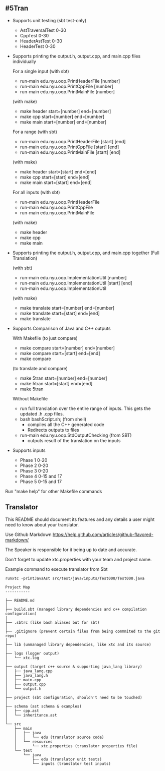 #5Tran
----------

- Supports unit testing (sbt test-only)

    - AstTraversalTest 0-30
    - CppTest 0-30
    - HeaderAstTest 0-30
    - HeaderTest 0-30

- Supports printing the output.h, output.cpp, and main.cpp files individually

    For a single input
    (with sbt)
    - run-main edu.nyu.oop.PrintHeaderFile [number]
    - run-main edu.nyu.oop.PrintCppFile [number]
    - run-main edu.nyu.oop.PrintMainFile [number]

    (with make)
    - make header start=[number] end=[number]
    - make cpp start=[number] end=[number]
    - make main start=[number] end=[number]

    For a range
    (with sbt)
    - run-main edu.nyu.oop.PrintHeaderFile [start] [end]
    - run-main edu.nyu.oop.PrintCppFile [start] [end]
    - run-main edu.nyu.oop.PrintMainFile [start] [end]

    (with make)
    - make header start=[start] end=[end]
    - make cpp start=[start] end=[end]
    - make main start=[start] end=[end]

    For all inputs
    (with sbt)
    - run-main edu.nyu.oop.PrintHeaderFile
    - run-main edu.nyu.oop.PrintCppFile
    - run-main edu.nyu.oop.PrintMainFile

    (with  make)
    - make header
    - make cpp
    - make main

- Supports printing the output.h, output.cpp, and main.cpp together (Full Translation)

    (with sbt)
    - run-main edu.nyu.oop.ImplementationUtil [number]
    - run-main edu.nyu.oop.ImplementationUtil [start] [end]
    - run-main edu.nyu.oop.ImplementationUtil

    (with make)
    - make translate start=[number] end=[number]
    - make translate start=[start] end=[end]
    - make translate

- Supports Comparison of Java and C++ outputs

    With Makefile
    (to just compare)
    - make compare start=[number] end=[number]
    - make compare start=[start] end=[end]
    - make compare

    (to translate and compare)
    - make 5tran start=[number] end=[number]
    - make 5tran start=[start] end=[end]
    - make 5tran

    Without Makefile
    - run full translation over the entire range of inputs. This gets the updated .h .cpp files.
    - bash bashScript.sh; (from shell)
        - compiles all the C++ generated code
        - Redirects outputs to files   
    - run-main edu.nyu.oop.StdOutputChecking (from SBT)
        - outputs result of the translation on the inputs

- Supports inputs

    - Phase 1 0-20
    - Phase 2 0-20
    - Phase 3 0-20
    - Phase 4 0-15 and 17
    - Phase 5 0-15 and 17  

Run "make help" for other Makefile commands
        
Translator
----------

This README should document its features and any details a user might need to know about your translator.

Use Github Markdown https://help.github.com/articles/github-flavored-markdown/

The Speaker is responsible for it being up to date and accurate.

Don't forget to update xtc.properties with your team and project name.

Example command to execute translator from Sbt

```runxtc -printJavaAst src/test/java/inputs/Test000/Test000.java ```


```
Project Map
-----------

├── README.md
│
├── build.sbt (managed library dependencies and c++ compilation configuration)
│
├── .sbtrc (like bash aliases but for sbt)
│
├── .gitignore (prevent certain files from being commmited to the git repo)
│
├── lib (unmanaged library dependencies, like xtc and its source) 
│
├── logs (logger output)
│   └── xtc.log 
│
├── output (target c++ source & supporting java_lang library)
│   ├── java_lang.cpp
│   ├── java_lang.h
│   ├── main.cpp
│   ├── output.cpp
│   └── output.h
│
├── project (sbt configuration, shouldn't need to be touched)
│
├── schema (ast schema & examples)
│   ├── cpp.ast
│   └── inheritance.ast
│
└── src 
    ├── main
    │   ├── java
    │   │   └── edu (translator source code)
    │   └── resources
    │       └── xtc.properties (translator properties file)
    └── test
        └── java
            ├── edu (translator unit tests)
            └── inputs (translator test inputs)
```
